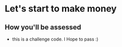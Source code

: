 # Let's start to make money

## How you'll be assessed

- this is a challenge code. I Hope to pass :)